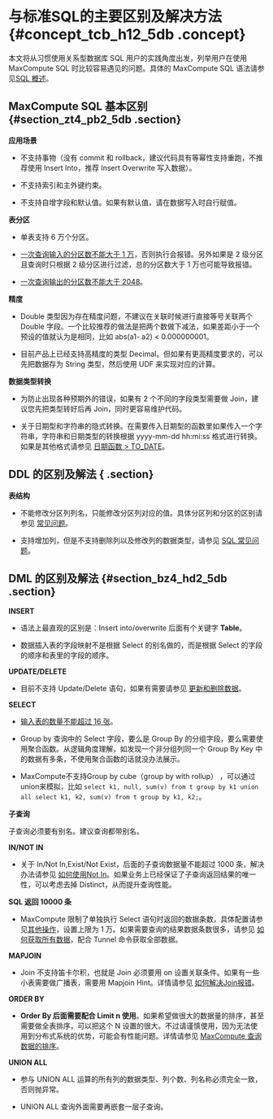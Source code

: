 # 与标准SQL的主要区别及解决方法 {#concept_tcb_h12_5db .concept}

本文将从习惯使用关系型数据库 SQL 用户的实践角度出发，列举用户在使用 MaxCompute SQL 时比较容易遇见的问题。具体的 MaxCompute SQL 语法请参见[SQL 概述](../DNODPS1898901/ZH-CN_TP_11987_V1.dita)。

## MaxCompute SQL 基本区别 {#section_zt4_pb2_5db .section}

**应用场景**

-   不支持事物（没有 commit 和 rollback，建议代码具有等幂性支持重跑，不推荐使用 Insert Into，推荐 Insert Overwrite 写入数据）。

-   不支持索引和主外键约束。

-   不支持自增字段和默认值。如果有默认值，请在数据写入时自行赋值。

**表分区**

-   单表支持 6 万个分区。

-   [一次查询输入的分区数不能大于 1 万](https://help.aliyun.com/document_detail/43152.html)，否则执行会报错。另外如果是 2 级分区且查询时只根据 2 级分区进行过滤，总的分区数大于 1 万也可能导致报错。

-   [一次查询输出的分区数不能大于 2048](https://help.aliyun.com/document_detail/44226.html)。


**精度**

-   Double 类型因为存在精度问题，不建议在关联时候进行直接等号关联两个 Double 字段。一个比较推荐的做法是把两个数做下减法，如果差距小于一个预设的值就认为是相同，比如 abs\(a1- a2\) < 0.000000001。

-   目前产品上已经支持高精度的类型 Decimal。但如果有更高精度要求的，可以先把数据存为 String 类型，然后使用 UDF 来实现对应的计算。


**数据类型转换**

-   为防止出现各种预期外的错误，如果有 2 个不同的字段类型需要做 Join，建议您先把类型转好后再 Join，同时更容易维护代码。

-   关于日期型和字符串的隐式转换。在需要传入日期型的函数里如果传入一个字符串，字符串和日期类型的转换根据 yyyy-mm-dd hh:mi:ss 格式进行转换。如果是其他格式请参见 [日期函数 \> TO\_DATE](../DNODPS1898901/ZH-CN_TP_11995_V1.dita)。


## DDL 的区别及解法 { .section}

**表结构**

-   不能修改分区列列名，只能修改分区列对应的值。具体分区列和分区的区别请参见 [常见问题](https://help.aliyun.com/document_detail/40278.html)。

-   支持增加列，但是不支持删除列以及修改列的数据类型，请参见 [SQL 常见问题](https://help.aliyun.com/document_detail/40292.html)。


## DML 的区别及解法 {#section_bz4_hd2_5db .section}

**INSERT**

-   语法上最直观的区别是：Insert into/overwrite 后面有个关键字 **Table**。

-   数据插入表的字段映射不是根据 Select 的别名做的，而是根据 Select 的字段的顺序和表里的字段的顺序。


**UPDATE/DELETE**

-   目前不支持 Update/Delete 语句，如果有需要请参见 [更新和删除数据](https://help.aliyun.com/document_detail/40275.html)。

**SELECT**

-   [输入表的数量不能超过 16 张](https://help.aliyun.com/document_detail/44309.html)。

-   Group by 查询中的 Select 字段，要么是 Group By 的分组字段，要么需要使用聚合函数。从逻辑角度理解，如发现一个非分组列同一个 Group By Key 中的数据有多条，不使用聚合函数的话就没办法展示。

-   MaxCompute不支持Group by cube（group by with rollup） ，可以通过union来模拟，比如 `select k1, null, sum(v) from t group by k1 union all select k1, k2, sum(v) from t group by k1, k2;`。

 **子查询** 

子查询必须要有别名。建议查询都带别名。

**IN/NOT IN**

-   关于 In/Not In,Exist/Not Exist，后面的子查询数据量不能超过 1000 条，解决办法请参见 [如何使用Not In](https://help.aliyun.com/document_detail/40282.html)。如果业务上已经保证了子查询返回结果的唯一性，可以考虑去掉 Distinct，从而提升查询性能。

**SQL 返回 10000 条**

-   MaxCompute 限制了单独执行 Select 语句时返回的数据条数，具体配置请参见[其他操作](../DNODPS1898901/ZH-CN_TP_11963_V1.dita)，设置上限为 1 万。如果需要查询的结果数据条数很多，请参见 [如何获取所有数据](https://help.aliyun.com/document_detail/40333.html)，配合 Tunnel 命令获取全部数据。

**MAPJOIN**

-   Join 不支持笛卡尔积，也就是 Join 必须要用 on 设置关联条件。如果有一些小表需要做广播表，需要用 Mapjoin Hint。详情请参见 [如何解决Join报错](https://help.aliyun.com/document_detail/40268.html)。

**ORDER BY**

-   **Order By 后面需要配合 Limit n 使用**。如果希望做很大的数据量的排序，甚至需要做全表排序，可以把这个 N 设置的很大。不过请谨慎使用，因为无法使用到分布式系统的优势，可能会有性能问题。详情请参见 [MaxCompute 查询数据的排序](https://help.aliyun.com/document_detail/40302.html)。

**UNION ALL**

-   参与 UNION ALL 运算的所有列的数据类型、列个数、列名称必须完全一致，否则抛异常。

-   UNION ALL 查询外面需要再嵌套一层子查询。


